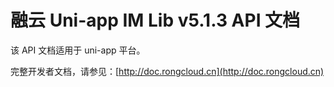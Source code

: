 # 融云 Uni-app IM Lib v5.1.3 API 文档

该 API 文档适用于 uni-app 平台。

完整开发者文档，请参见：[http://doc.rongcloud.cn](http://doc.rongcloud.cn)

